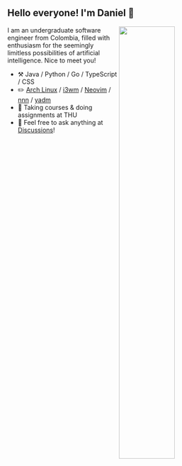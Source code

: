 
## Hello everyone! I'm Daniel :wave:

<picture>
    <source media="(prefers-color-scheme: dark)" srcset="https://github-readme-stats-ouuan.vercel.app/api?username=ouuan&theme=dark&show_icons=true">
    <img align="right" width="50%" src="https://github-readme-stats-ouuan.vercel.app/api?username=Daniel27110&show_icons=true&count_private=true">
</picture>

I am an undergraduate software engineer from Colombia, filled with enthusiasm for the seemingly limitless possibilities of artificial intelligence. Nice to meet you!

-   :hammer_and_pick: Java / Python / Go / TypeScript / CSS
-   :pencil2: [Arch Linux](https://wiki.archlinux.org/title/Arch_Linux) / [i3wm](https://i3wm.org/) / [Neovim](https://neovim.io/) / [nnn](https://github.com/jarun/nnn) / [yadm](https://github.com/TheLocehiliosan/yadm)
-   :seedling: Taking courses & doing assignments at THU
-   :thought_balloon: Feel free to ask anything at [Discussions](https://github.com/ouuan/Daniel27110/discussions/new)!
